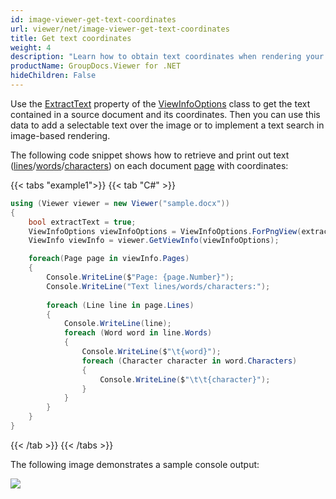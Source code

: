 ```yaml
---
id: image-viewer-get-text-coordinates
url: viewer/net/image-viewer-get-text-coordinates
title: Get text coordinates
weight: 4
description: "Learn how to obtain text coordinates when rendering your documents with Image Viewer by GroupDocs and place text over rendered document page image."
productName: GroupDocs.Viewer for .NET
hideChildren: False
---
```

Use the [ExtractText](https://reference.groupdocs.com/net/viewer/groupdocs.viewer.options/viewinfooptions/properties/extracttext) property of the [ViewInfoOptions](https://reference.groupdocs.com/net/viewer/groupdocs.viewer.options/viewinfooptions) class to get the text contained in a source document and its coordinates. Then you can use this data to add a selectable text over the image or to implement a text search in image-based rendering.

The following code snippet shows how to retrieve and print out text ([lines](https://reference.groupdocs.com/net/viewer/groupdocs.viewer.results/page/properties/lines)/[words](https://reference.groupdocs.com/net/viewer/groupdocs.viewer.results/line/properties/words)/[characters](https://reference.groupdocs.com/net/viewer/groupdocs.viewer.results/word/properties/characters)) on each document [page](https://reference.groupdocs.com/net/viewer/groupdocs.viewer.results/page) with coordinates:

{{< tabs "example1">}}
{{< tab "C#" >}}
```csharp
using (Viewer viewer = new Viewer("sample.docx"))
{
    bool extractText = true;
    ViewInfoOptions viewInfoOptions = ViewInfoOptions.ForPngView(extractText);
    ViewInfo viewInfo = viewer.GetViewInfo(viewInfoOptions);

    foreach(Page page in viewInfo.Pages)
    {
        Console.WriteLine($"Page: {page.Number}");
        Console.WriteLine("Text lines/words/characters:");
                            
        foreach (Line line in page.Lines)
        {
            Console.WriteLine(line);
            foreach (Word word in line.Words)
            {
                Console.WriteLine($"\t{word}");
                foreach (Character character in word.Characters)
                {
                    Console.WriteLine($"\t\t{character}");
                }
            }
        }
    }
}
```
{{< /tab >}}
{{< /tabs >}}

The following image demonstrates a sample console output:

![](/viewer/net/images/image-viewer-get-text-coordinates.png)